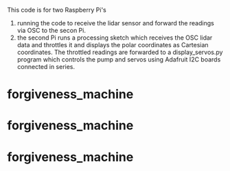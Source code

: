 This code is for two Raspberry Pi's
1. running the code to receive the lidar sensor and forward the readings via OSC to the secon Pi.
2. the second Pi runs a processing sketch which receives the OSC lidar data and throttles it and displays
the polar coordinates as Cartesian coordinates. The throttled readings are forwarded to a display_servos.py program which controls the pump and servos using Adafruit I2C boards connected in series. 
# forgiveness_machine
# forgiveness_machine
# forgiveness_machine
